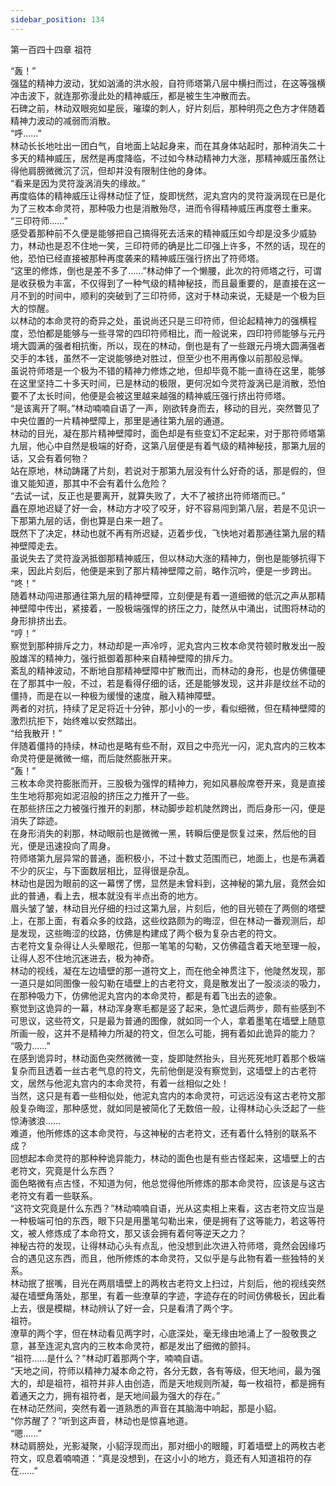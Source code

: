 ```yaml
---
sidebar_position: 134
---
```

 第一百四十四章 祖符


“轰！”  
强猛的精神力波动，犹如汹涌的洪水般，自符师塔第八层中横扫而过，在这等强横冲击波下，就连那弥漫此处的精神威压，都是被生生冲散而去。  
石碑之前，林动双眼宛如星辰，璀璨的刺人，好片刻后，那种明亮之色方才伴随着精神力波动的减弱而消散。  
“呼……”  
林动长长地吐出一团白气，自地面上站起身来，而在其身体站起时，那种消失二十多天的精神威压，居然是再度降临，不过如今林动精神力大涨，那精神威压虽然让得他肩膀微微沉了沉，但却并没有限制住他的身体。  
“看来是因为灵符漩涡消失的缘故。”  
再度临体的精神威压让得林动怔了怔，旋即恍然，泥丸宫内的灵符漩涡现在已是化为了三枚本命灵符，那种吸力也是消散殆尽，进而令得精神威压再度卷土重来。  
“三印符师……”  
感受着那种前不久便是能够把自己搞得死去活来的精神威压如今却是没多少威胁力，林动也是忍不住地一笑，三印符师的确是比二印强上许多，不然的话，现在的他，恐怕已经直接被那种再度袭来的精神威压强行挤出了符师塔。  
“这里的修炼，倒也是差不多了……”林动伸了一个懒腰，此次的符师塔之行，可谓是收获极为丰富，不仅得到了一种气级的精神秘技，而且最重要的，是直接在这一月不到的时间中，顺利的突破到了三印符师，这对于林动来说，无疑是一个极为巨大的惊醒。  
以林动的本命灵符的奇异之处，虽说尚还只是三印符师，但论起精神力的强横程度，恐怕都是能够与一些寻常的四印符师相比，而一般说来，四印符师能够与元丹境大圆满的强者相抗衡，所以，现在的林动，倒也是有了一些跟元丹境大圆满强者交手的本钱，虽然不一定说能够绝对胜过，但至少也不用再像以前那般忌惮。  
虽说符师塔是一个极为不错的精神力修炼之地，但却毕竟不能一直待在这里，能够在这里坚持二十多天时间，已是林动的极限，更何况如今灵符漩涡已是消散，恐怕要不了太长时间，他便是会被这里越来越强的精神威压强行挤出符师塔。  
“是该离开了啊。”林动喃喃自语了一声，刚欲转身而去，移动的目光，突然瞥见了中央位置的一片精神壁障上，那里是通往第九层的通道。  
林动的目光，凝在那片精神壁障时，面色却是有些变幻不定起来，对于那符师塔第九层，他心中自然是极端的好奇，这第八层便是有着气级的精神秘技，那第九层的话，又会有着何物？  
站在原地，林动踌躇了片刻，若说对于那第九层没有什么好奇的话，那是假的，但谁又能知道，那其中不会有着什么危险？  
“去试一试，反正也是要离开，就算失败了，大不了被挤出符师塔而已。”  
矗在原地迟疑了好一会，林动方才咬了咬牙，好不容易闯到第八层，若是不见识一下那第九层的话，倒也算是白来一趟了。  
既然下了决定，林动也就不再有所迟疑，迈着步伐，飞快地对着那通往第九层的精神壁障走去。  
虽说失去了灵符漩涡抵御那精神威压，但以林动大涨的精神力，倒也是能够抗得下来，因此片刻后，他便是来到了那片精神壁障之前，略作沉吟，便是一步跨出。  
“咚！”  
随着林动闯进那通往第九层的精神壁障，立刻便是有着一道细微的低沉之声从那精神壁障中传出，紧接着，一股极端强悍的挤压之力，陡然从中涌出，试图将林动的身形排挤出去。  
“哼！”  
察觉到那种排斥之力，林动却是一声冷哼，泥丸宫内三枚本命灵符顿时散发出一股股雄浑的精神力，强行抵御着那种来自精神壁障的排斥力。  
紊乱的精神波动，不断地自那精神壁障中扩散而出，而林动的身形，也是仿佛僵硬在了那其中一般，不过，若是看得仔细的话，还是能够发现，这并非是纹丝不动的僵持，而是在以一种极为缓慢的速度，融入精神障壁。  
两者的对抗，持续了足足将近十分钟，那小小的一步，看似细微，但在精神壁障的激烈抗拒下，始终难以安然踏出。  
“给我散开！”  
伴随着僵持的持续，林动也是略有些不耐，双目之中亮光一闪，泥丸宫内的三枚本命灵符便是微微一缩，而后陡然膨胀开来。  
“轰！”  
三枚本命灵符膨胀而开，三股极为强悍的精神力，宛如风暴般席卷开来，竟是直接生生地将那宛如泥沼般的挤压之力推开了一些。  
在那些挤压之力被强行推开的刹那，林动脚步趁机陡然跨出，而后身形一闪，便是消失了踪迹。  
在身形消失的刹那，林动眼前也是微微一黑，转瞬后便是恢复过来，然后他的目光，便是迅速投向了周身。  
符师塔第九层异常的普通，面积极小，不过十数丈范围而已，地面上，也是布满着不少的灰尘，与下面数层相比，显得很是杂乱。  
林动也是因为眼前的这一幕愣了愣，显然是未曾料到，这神秘的第九层，竟然会如此的普通，看上去，根本就没有半点出奇的地方。  
眉头皱了皱，林动目光仔细的扫过这第九层，片刻后，他的目光顿在了两侧的塔壁上，在那上面，有着众多的纹路，这些纹路颇为的晦涩，但在林动一番观测后，却是发现，这些晦涩的纹路，仿佛是构建成了两个极为复杂古老的符文。  
古老符文复杂得让人头晕眼花，但那一笔笔的勾勒，又仿佛蕴含着天地至理一般，让得人忍不住地沉迷进去，极为神奇。  
林动的视线，凝在左边墙壁的那一道符文上，而在他全神贯注下，他陡然发现，那一道只是如同图像一般勾勒在墙壁上的古老符文，竟是散发出了一股淡淡的吸力，在那种吸力下，仿佛他泥丸宫内的本命灵符，都是有着飞出去的迹象。  
察觉到这诡异的一幕，林动浑身寒毛都是竖了起来，急忙退后两步，颇有些感到不可思议，这些符文，只是最为普通的图像，就如同一个人，拿着墨笔在墙壁上随意所画一般，这并不是精神力所凝的符文，但怎么可能，拥有着如此诡异的能力？  
“吸力……”  
在感到诡异时，林动面色突然微微一变，旋即陡然抬头，目光死死地盯着那个极端复杂而且透着一丝古老气息的符文，先前他倒是没有察觉到，这墙壁上的古老符文，居然与他泥丸宫内的本命灵符，有着一丝相似之处！  
当然，这只是有着一些相似处，他泥丸宫内的本命灵符，可远远没有这古老符文那般复杂晦涩，那种感觉，就如同是被简化了无数倍一般，让得林动心头泛起了一些惊涛骇浪……  
难道，他所修炼的这本命灵符，与这神秘的古老符文，还有着什么特别的联系不成？  
回想起本命灵符的那种种诡异能力，林动的面色也是有些古怪起来，这墙壁上的古老符文，究竟是什么东西？  
面色略微有点古怪，不知道为何，他总觉得他所修炼的那本命灵符，应该是与这古老符文有着一些联系。  
“这符文究竟是什么东西？”林动喃喃自语，光从这卖相上来看，这古老符文应当是一种极端可怕的东西，眼下只是用墨笔勾勒出来，便是拥有了这等能力，若这等符文，被人修炼成了本命符文，那又该会拥有着何等逆天之力？  
神秘古符的发现，让得林动心头有点乱，他没想到此次进入符师塔，竟然会因缘巧合的遇见这东西，而且，他所修炼的本命灵符，又似乎是与此物有着一些独特的关系。  
林动抿了抿嘴，目光在两扇墙壁上的两枚古老符文上扫过，片刻后，他的视线突然凝在墙壁角落处，那里，有着一些潦草的字迹，字迹存在的时间仿佛极长，因此看上去，很是模糊，林动辨认了好一会，只是看清了两个字。  
祖符。  
潦草的两个字，但在林动看见两字时，心底深处，毫无缘由地涌上了一股敬畏之意，甚至连泥丸宫内的三枚本命灵符，都是发出了细微的颤抖。  
“祖符……是什么？”林动盯着那两个字，喃喃自语。  
“天地之间，符师以精神力凝本命之符，各分无数，各有等级，但天地间，最为强大的，却是祖符，祖符并非人由创造，而是天地规则所凝，每一枚祖符，都是拥有着通天之力，拥有祖符者，是天地间最为强大的存在。”  
在林动茫然间，突然有着一道熟悉的声音在其脑海中响起，那是小貂。  
“你苏醒了？”听到这声音，林动也是惊喜地道。  
“嗯……”  
林动肩膀处，光影凝聚，小貂浮现而出，那对细小的眼瞳，盯着墙壁上的两枚古老符文，叹息着喃喃道：“真是没想到，在这小小的地方，竟还有人知道祖符的存在……”  
  
  
